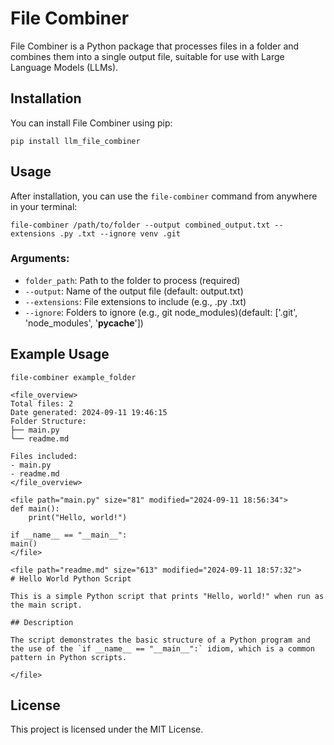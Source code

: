 # File Combiner

File Combiner is a Python package that processes files in a folder and combines them into a single output file, suitable for use with Large Language Models (LLMs).

## Installation

You can install File Combiner using pip:

```
pip install llm_file_combiner
```

## Usage

After installation, you can use the `file-combiner` command from anywhere in your terminal:

```
file-combiner /path/to/folder --output combined_output.txt --extensions .py .txt --ignore venv .git
```

### Arguments:

- `folder_path`: Path to the folder to process (required)
- `--output`: Name of the output file (default: output.txt)
- `--extensions`: File extensions to include (e.g., .py .txt)
- `--ignore`: Folders to ignore (e.g., git node_modules)(default: ['.git', 'node_modules', '__pycache__'])

## Example Usage

```
file-combiner example_folder
```
```
<file_overview>
Total files: 2
Date generated: 2024-09-11 19:46:15
Folder Structure:
├── main.py
└── readme.md

Files included:
- main.py
- readme.md
</file_overview>

<file path="main.py" size="81" modified="2024-09-11 18:56:34">
def main():
    print("Hello, world!")

if __name__ == "__main__":
main()
</file>

<file path="readme.md" size="613" modified="2024-09-11 18:57:32">
# Hello World Python Script

This is a simple Python script that prints "Hello, world!" when run as the main script.

## Description

The script demonstrates the basic structure of a Python program and the use of the `if __name__ == "__main__":` idiom, which is a common pattern in Python scripts.

</file>

```

## License

This project is licensed under the MIT License.
